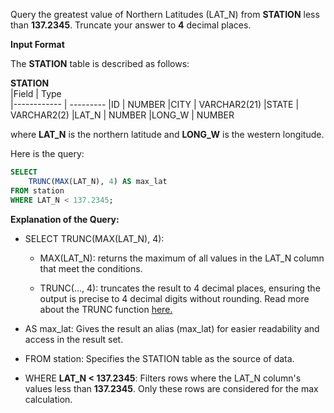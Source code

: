 Query the greatest value of Northern Latitudes (LAT_N) from __STATION__  less than **137.2345**. Truncate your answer to **4**  decimal places.

__Input Format__

The __STATION__ table is described as follows:

  __STATION__     
|Field        | Type                     
|------------ | ---------
|ID           | NUMBER
|CITY         | VARCHAR2(21)
|STATE        | VARCHAR2(2)
|LAT_N        | NUMBER
|LONG_W       | NUMBER

where __LAT_N__ is the northern latitude and __LONG_W__ is the western longitude.

Here is the query:
```SQL
SELECT
    TRUNC(MAX(LAT_N), 4) AS max_lat
FROM station
WHERE LAT_N < 137.2345;
```

**Explanation of the Query:**

- SELECT TRUNC(MAX(LAT_N), 4):
  - MAX(LAT_N): returns the maximum of all values in the LAT_N column that meet the conditions.

  - TRUNC(..., 4): truncates the result to 4 decimal places, ensuring the output is precise to 4 decimal digits without rounding. Read more about the TRUNC function [here.](https://docs.oracle.com/en/database/oracle/oracle-database/19/sqlrf/TRUNC-number.html)

- AS max_lat: Gives the result an alias (max_lat) for easier readability and access in the result set.
  
- FROM station: Specifies the STATION table as the source of data.

- WHERE **LAT_N < 137.2345**: Filters rows where the LAT_N column's values less than **137.2345**. Only these rows are considered for the max calculation.

